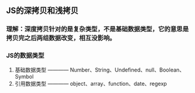 ## JS的深拷贝和浅拷贝 

### 理解：深度拷贝针对的是复杂类型，不是基础数据类型，它的意思是拷贝完之后两组数据改变，相互没影响。
### JS的数据类型
1. 基础数据类型 ———— Number、String、Undefined、null、Boolean、Symbol
2. 引用数据类型 ———— object、array、function、date、regexp



